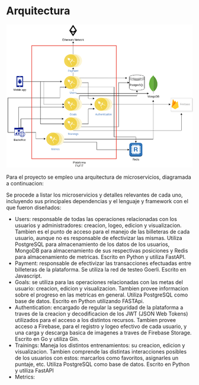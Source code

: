 # Arquitectura

![Alt text](https://raw.githubusercontent.com/Taller-2-FIUBA/docs/main/arquitecture/arquitecture.png?token=GHSAT0AAAAAACAQXO2HOYJK35ZBAVOAY4WEZE43K4Q)


Para el proyecto se empleo una arquitectura de microservicios, diagramada a continuacion:

Se procede a listar los microservicios y detalles relevantes de cada uno, incluyendo sus principales dependencias y el lenguaje
y framework con el que fueron diseñados:

- Users: responsable de todas las operaciones relacionadas con los usuarios y administradores: creacion, logeo, edicion y visualizacion.
Tambien es el punto de acceso para el manejo de las billeteras de cada usuario, aunque no es responsable de efectivizar las mismas.
Utiliza PostgreSQL para almacenamiento de los datos de los usuarios, MongoDB para almacenamiento de sus respectivas posiciones y Redis para 
almacenamiento de metricas. Escrito en Python y utiliza FastAPI.
- Payment: responsable de efectivizar las transacciones efectuadas entre billeteras de la plataforma. Se utiliza la red de testeo Goerli.
Escrito en Javascript.
- Goals: se utiliza para las operaciones relacionadas con las metas del usuario: creacion, edicion y visualizacion. Tambien provee
informacion sobre el progreso en las metricas en general. Utiliza PostgreSQL como base de datos. Escrito en Python utilizando FASTApi.
- Authentication: encargado de regular la seguridad de la plataforma a traves de la creacion y decodificacion de los JWT (JSON Web Tokens) utilizados
para el acceso a los distintos recursos. Tambien provee acceso a Firebase, para el registro y logeo efectivo de cada usuario, y una carga
y descarga basica de imagenes a traves de Firebase Storage. Escrito en Go y utiliza Gin.
- Trainings: Maneja los distintos entrenamientos: su creacion, edicion y visualizacion. Tambien comprende las distintas interacciones
posibles de los usuarios con estos: marcarlos como favoritos, asignarles un puntaje, etc. Utiliza PostgreSQL como base de datos. Escrito en Python y utiliza FastAPI
- Metrics: 